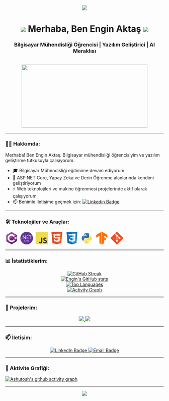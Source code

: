 <div align="center">
  <img src="https://media.giphy.com/media/f3iwJFOVOwuy7K6FFw/giphy.gif" width="500"/>
</div>

<h1 align="center">
  <img src="https://media.giphy.com/media/hvRJCLFzcasrR4ia7z/giphy.gif" width="30px"/>
  Merhaba, Ben Engin Aktaş
  <img src="https://media.giphy.com/media/hvRJCLFzcasrR4ia7z/giphy.gif" width="30px"/>
</h1>

<h3 align="center">
  Bilgisayar Mühendisliği Öğrencisi | Yazılım Geliştirici | AI Meraklısı
</h3>

<div align="center">
  <img src="https://komarev.com/ghpvc/?username=your-github-username&style=flat-square&color=blue" alt=""/>
</div>

<div align="center">
  <img src="https://media.giphy.com/media/dWesBcTLavkZuG35MI/giphy.gif" width="400" height="200"/>
</div>

---

### 👨‍💻 Hakkımda:

Merhaba! Ben Engin Aktaş. Bilgisayar mühendisliği öğrencisiyim ve yazılım geliştirme tutkusuyla çalışıyorum.

- 🎓 Bilgisayar Mühendisliği eğitimime devam ediyorum
- 🌱 ASP.NET Core, Yapay Zeka ve Derin Öğrenme alanlarında kendimi geliştiriyorum
- ⚡ Web teknolojileri ve makine öğrenmesi projelerinde aktif olarak çalışıyorum
- 📫 Benimle iletişime geçmek için: [![Linkedin Badge](https://img.shields.io/badge/-EnginAktaş-blue?style=flat&logo=Linkedin&logoColor=white)](https://www.linkedin.com/in/enginakt-s/)

---

### 🛠 Teknolojiler ve Araçlar:

<div>
  <img src="https://github.com/devicons/devicon/blob/master/icons/csharp/csharp-original.svg" title="C#" alt="C#" width="40" height="40"/>&nbsp;
  <img src="https://github.com/devicons/devicon/blob/master/icons/dotnetcore/dotnetcore-original.svg" title=".NET Core" alt=".NET Core" width="40" height="40"/>&nbsp;
  <img src="https://github.com/devicons/devicon/blob/master/icons/javascript/javascript-original.svg" title="JavaScript" alt="JavaScript" width="40" height="40"/>&nbsp;
  <img src="https://github.com/devicons/devicon/blob/master/icons/html5/html5-original.svg" title="HTML5" alt="HTML" width="40" height="40"/>&nbsp;
  <img src="https://github.com/devicons/devicon/blob/master/icons/css3/css3-original.svg" title="CSS3" alt="CSS" width="40" height="40"/>&nbsp;
  <img src="https://github.com/devicons/devicon/blob/master/icons/python/python-original.svg" title="Python" alt="Python" width="40" height="40"/>&nbsp;
  <img src="https://github.com/devicons/devicon/blob/master/icons/tensorflow/tensorflow-original.svg" title="TensorFlow" alt="TensorFlow" width="40" height="40"/>&nbsp;
  <img src="https://github.com/devicons/devicon/blob/master/icons/git/git-original.svg" title="Git" alt="Git" width="40" height="40"/>
</div>

---

### 📊 İstatistiklerim:

<div align="center">
  <a href="https://git.io/streak-stats">
    <img src="https://github-readme-streak-stats.herokuapp.com/?user=enginakts&theme=tokyonight&hide_border=true" alt="GitHub Streak" />
  </a>
</div>

<div align="center">
  <a href="https://github.com/anuraghazra/github-readme-stats">
    <img src="https://github-readme-stats.vercel.app/api?username=enginakts&show_icons=true&theme=tokyonight&hide_border=true&count_private=true" alt="Engin's GitHub stats" />
  </a>
</div>

<div align="center">
  <a href="https://github.com/anuraghazra/github-readme-stats">
    <img src="https://github-readme-stats.vercel.app/api/top-langs/?username=enginakts&layout=compact&theme=tokyonight&hide_border=true" alt="Top Languages" />
  </a>
</div>

<div align="center">
  <a href="https://github.com/ashutosh00710/github-readme-activity-graph">
    <img src="https://github-readme-activity-graph.vercel.app/graph?username=enginakts&theme=tokyo-night&hide_border=true" alt="Activity Graph" />
  </a>
</div>

---

### 🚀 Projelerim:

<div align="center">
  <a href="your-project-1-link">
    <img src="https://github-readme-stats.vercel.app/api/pin/?username=your-github-username&repo=your-repository-1&theme=dark" />
  </a>
  <a href="your-project-2-link">
    <img src="https://github-readme-stats.vercel.app/api/pin/?username=your-github-username&repo=your-repository-2&theme=dark" />
  </a>
</div>

---

### 📫 İletişim:

<div align="center">
  <a href="https://www.linkedin.com/in/enginakt-s/" target="_blank">
    <img src="https://img.shields.io/badge/LinkedIn-blue?style=for-the-badge&logo=linkedin&logoColor=white" alt="LinkedIn Badge"/>
  </a>
  <a href="mailto:enginakt21@gmail.com">
    <img src="https://img.shields.io/badge/Email-D14836?style=for-the-badge&logo=gmail&logoColor=white" alt="Email Badge"/>
  </a>
</div>

---

### 🎯 Aktivite Grafiği:

[![Ashutosh's github activity graph](https://github-readme-activity-graph.vercel.app/graph?username=your-github-username&theme=github-compact)](https://github.com/ashutosh00710/github-readme-activity-graph)

---

<div align="center">
  <img src="https://profile-counter.glitch.me/your-github-username/count.svg"/>
</div>
